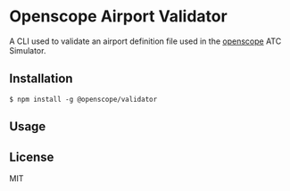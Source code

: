 # Openscope Airport Validator

A CLI used to validate an airport definition file used in the [openscope](http://openscope.co) ATC Simulator.

## Installation
`$ npm install -g @openscope/validator`

## Usage


## License

MIT
